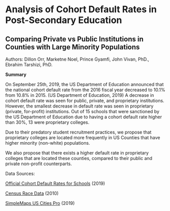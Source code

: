 # Analysis of Cohort Default Rates in Post-Secondary Education
## Comparing Private vs Public Institutions in Counties with Large Minority Populations

Authors: Dillon Orr, Marketne Noel, Prince Gyamfi, John Vivan, PhD., Ebrahim Tarshizi, PhD.

**Summary**

On September 25th, 2019, the US Department of Education announced that the national cohort default rate from the 2016 
fiscal year decreased to 10.1% from 10.8% in 2015. (US Department of Education, 2019) 
A decrease in cohort default rate was seen for public, private, and proprietary institutions. 
However, the smallest decrease in default rate was seen in proprietary (private, for-profit) institutions. 
Out of 15 schools that were sanctioned by the US Department of Education due to having a cohort default rate 
higher than 30%, 13 were proprietary colleges. 

Due to their predatory student recruitment practices, we propose that proprietary colleges are located more frequently in US Counties that have higher minority (non-white) populations. 

We also propose that there exists a higher default rate in proprietary colleges that are located these counties, compared to their public and private non-profit counterparts. 

Data Sources:

[Official Cohort Default Rates for Schools](https://www2.ed.gov/offices/OSFAP/defaultmanagement/cdr.html) (2019) 

[Census Race Data](https://www.census.gov/data/datasets/2010/demo/popest/modified-race-data-2010.html) (2010) 


[SimpleMaps US Cities Pro](https://simplemaps.com/data/us-cities) (2019) 